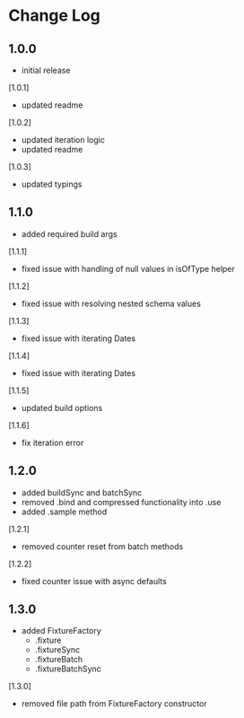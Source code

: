 # Change Log

## 1.0.0

-   initial release

[1.0.1]

-   updated readme

[1.0.2]

-   updated iteration logic
-   updated readme

[1.0.3]

-   updated typings

## 1.1.0

-   added required build args

[1.1.1]

-   fixed issue with handling of null values in isOfType helper

[1.1.2]

-   fixed issue with resolving nested schema values

[1.1.3]

-   fixed issue with iterating Dates

[1.1.4]

-   fixed issue with iterating Dates

[1.1.5]

-   updated build options

[1.1.6]

-   fix iteration error

## 1.2.0

-   added buildSync and batchSync
-   removed .bind and compressed functionality into .use
-   added .sample method

[1.2.1]

-   removed counter reset from batch methods

[1.2.2]

-   fixed counter issue with async defaults

## 1.3.0

-   added FixtureFactory
    -   .fixture
    -   .fixtureSync
    -   .fixtureBatch
    -   .fixtureBatchSync

[1.3.0]

-   removed file path from FixtureFactory constructor
